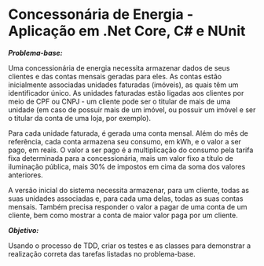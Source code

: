 # Concessonária de Energia - Aplicação em .Net Core, C# e NUnit

***Problema-base:***

Uma concessionária de energia necessita armazenar dados de seus clientes e das contas mensais geradas para eles. As contas estão inicialmente associadas unidades faturadas (imóveis), as quais têm um identificador único. As unidades faturadas estão ligadas aos clientes por meio de CPF ou CNPJ - um cliente pode ser o titular de mais de uma unidade (em caso de possuir mais de um imóvel, ou possuir um imóvel e ser o titular da conta de uma loja, por exemplo).

Para cada unidade faturada, é gerada uma conta mensal. Além do mês de referência, cada conta armazena seu consumo, em kWh, e o valor a ser pago, em reais. O valor a ser pago é a multiplicação do consumo pela tarifa fixa determinada para a concessionária, mais um valor fixo a título de iluminação pública, mais 30% de impostos em cima da soma dos valores anteriores.

A versão inicial do sistema necessita armazenar, para um cliente, todas as suas unidades associadas e, para cada uma delas, todas as suas contas mensais. Também precisa responder o valor a pagar de uma conta de um cliente, bem como mostrar a conta de maior valor paga por um cliente.

***Objetivo:***

Usando o processo de TDD, criar os testes e as classes para demonstrar a realização correta das tarefas listadas no problema-base.
